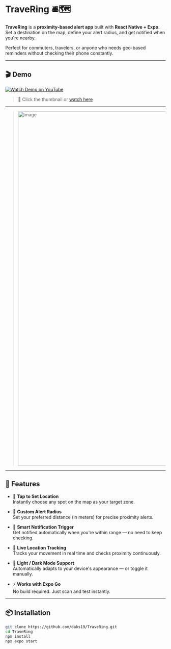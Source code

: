 # TraveRing 🛎️🗺️

**TraveRing** is a **proximity-based alert app** built with **React Native + Expo**.  
Set a destination on the map, define your alert radius, and get notified when you're nearby.

Perfect for commuters, travelers, or anyone who needs geo-based reminders without checking their phone constantly.

---

## 🎬 Demo

[![Watch Demo on YouTube](https://img.youtube.com/vi/lSQgcuAIg5U/hqdefault.jpg)](https://youtu.be/lSQgcuAIg5U)

> 🎥 Click the thumbnail or [watch here](https://youtu.be/lSQgcuAIg5U)

---

> <img width="540" height="1112" alt="image" src="https://github.com/user-attachments/assets/786184ab-8007-429c-9cbd-9fdb438aa8c6" />


---

## 🚀 Features

- 📍 **Tap to Set Location**  
  Instantly choose any spot on the map as your target zone.

- 📏 **Custom Alert Radius**  
  Set your preferred distance (in meters) for precise proximity alerts.

- 🔔 **Smart Notification Trigger**  
  Get notified automatically when you're within range — no need to keep checking.

- 🧭 **Live Location Tracking**  
  Tracks your movement in real time and checks proximity continuously.

- 🌙 **Light / Dark Mode Support**  
  Automatically adapts to your device's appearance — or toggle it manually.

- ⚡ **Works with Expo Go**  
  No build required. Just scan and test instantly.

---

## 📦 Installation

```bash
git clone https://github.com/daks19/TraveRing.git
cd TraveRing
npm install
npx expo start
